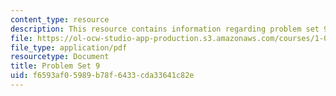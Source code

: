 ```yaml
---
content_type: resource
description: This resource contains information regarding problem set 9.
file: https://ol-ocw-studio-app-production.s3.amazonaws.com/courses/1-00-introduction-to-computers-and-engineering-problem-solving-spring-2012/f6593af05989b78f6433cda33641c82e_MIT1_00S12_PS_9.pdf
file_type: application/pdf
resourcetype: Document
title: Problem Set 9
uid: f6593af0-5989-b78f-6433-cda33641c82e
---
```

